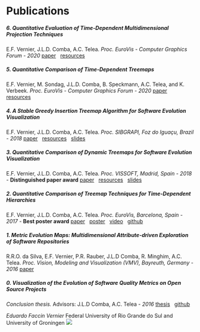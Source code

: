 [//]: # (Use dillinger.io to edit and convert to styled HTML -> index.html)
# Publications

##### 6. Quantitative Evaluation of Time-Dependent Multidimensional Projection Techniques
E.F. Vernier, J.L.D. Comba, A.C. Telea. 
_Proc. EuroVis - Computer Graphics Forum - 2020_
[paper][6.0] &nbsp; [resources][6.1]

##### 5. Quantitative Comparison of Time-Dependent Treemaps
E.F. Vernier, M. Sondag, J.L.D. Comba, B. Speckmann, A.C. Telea, and K. Verbeek. 
_Proc. EuroVis - Computer Graphics Forum - 2020_
[paper][5.0] &nbsp; [resources][5.1]

##### 4. A Stable Greedy Insertion Treemap Algorithm for Software Evolution Visualization
E.F. Vernier, J.L.D. Comba,  A.C. Telea. 
_Proc. SIBGRAPI, Foz do Iguaçu, Brazil - 2018_
[paper][4.0] &nbsp; [resources][4.1] &nbsp; [slides][4.2]

##### 3. Quantitative Comparison of Dynamic Treemaps for Software Evolution Visualization
E.F. Vernier, J.L.D. Comba,  A.C. Telea.
_Proc. VISSOFT, Madrid, Spain - 2018_ - **Distinguished paper award**
[paper][3.0] &nbsp; [resources][3.1] &nbsp; [slides][3.2]

##### 2. Quantitative Comparison of Treemap Techniques for Time-Dependent Hierarchies
E.F. Vernier, J.L.D. Comba,  A.C. Telea.
_Proc. EuroVis, Barcelona, Spain - 2017_ - **Best poster award**
[paper][2.0] &nbsp; [poster][2.1] &nbsp; [video][2.2] &nbsp; [github][2.3]

##### 1. Metric Evolution Maps: Multidimensional Attribute-driven Exploration of Software Repositories
R.R.O. da Silva, E.F. Vernier, P.R. Rauber, J.L.D Comba, R. Minghim, A.C. Telea. 
_Proc. Vision, Modeling and Visualization (VMV), Bayreuth, Germany - 2016_
[paper][1.0]

##### 0. Visualization of the Evolution of Software Quality Metrics on Open Source Projects
*Conclusion thesis.* Advisors: J.L.D Comba, A.C. Telea - _2016_
[thesis][0.0] &nbsp; [github][0.1]

*Eduardo Faccin Vernier*
Federal University of Rio Grande do Sul and University of Groningen
![](http://inf.ufrgs.br/~efvernier/email.png)

[//]: # (Links)
[0.0]: https://github.com/EduardoVernier/metric-view/blob/master/docs/final-thesis.pdf
[0.1]: https://github.com/EduardoVernier/metric-view
[1.0]: https://github.com/EduardoVernier/eduardovernier.github.io/blob/master/pdf/VMV16.pdf
[2.0]: https://github.com/EduardoVernier/dynamic-map/blob/master/docs/paper.pdf
[2.1]: https://github.com/EduardoVernier/dynamic-map/blob/master/docs/poster_eurovis2017.pdf
[2.2]: https://github.com/EduardoVernier/dynamic-map/raw/master/docs/video.mp4
[2.3]: https://github.com/EduardoVernier/dynamic-map
[3.0]: https://github.com/EduardoVernier/eduardovernier.github.io/blob/master/pdf/VISSOFT18.pdf
[3.1]: https://github.com/vissoft18/treemaps
[3.2]: https://drive.google.com/open?id=1WagV6qcDfaIalRYy7IHJS_HvCSg_27v2ucImo6yo4nk
[4.0]: https://github.com/EduardoVernier/eduardovernier.github.io/blob/master/pdf/SIBGRAPI18.pdf
[4.1]: https://github.com/sibgrapi18/treemaps
[4.2]: https://drive.google.com/open?id=1UUtjI3L3cUzxp7Qn5OOZc6IdB1zqTE_CyQM5T6jGmcw
[5.0]: https://github.com/EduardoVernier/eduardovernier.github.io/blob/master/pdf/EUROVIS20-treemaps.pdf
[5.1]: https://eduardovernier.github.io/dynamic-treemap-resources-eurovis/
[6.0]: https://github.com/EduardoVernier/eduardovernier.github.io/blob/master/pdf/EUROVIS20-projections.pdf
[6.1]: https://eduardovernier.github.io/dynamic-projections
